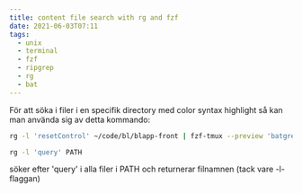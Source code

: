 ```yaml
---
title: content file search with rg and fzf
date: 2021-06-03T07:11
tags: 
  - unix
  - terminal
  - fzf
  - ripgrep
  - rg
  - bat
---
```


För att söka i filer i en specifik directory med color syntax highlight så kan
man använda sig av detta kommando:

```sh
rg -l 'resetControl' ~/code/bl/blapp-front | fzf-tmux --preview 'batgrep \'resetControl' bat --color=always {}'
```

```sh
rg -l 'query' PATH
```
söker efter 'query' i alla filer i PATH och returnerar filnamnen (tack vare
-l-flaggan)

